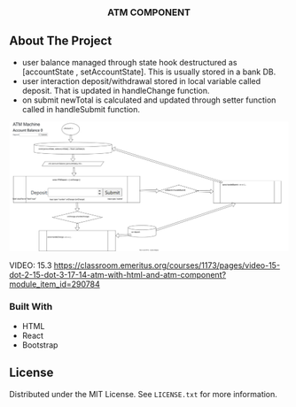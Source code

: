 




  <h3 align="center">ATM COMPONENT</h3>

## About The Project
- user balance managed through state hook destructured as [accountState , setAccountState]. This is usually stored in a bank DB.
- user interaction deposit/withdrawal stored in local variable called deposit. That is updated in handleChange function.
- on submit newTotal is calculated and updated through setter function called in handleSubmit function.
  

![](assets/account.drawio.svg)



VIDEO: 15.3
https://classroom.emeritus.org/courses/1173/pages/video-15-dot-2-15-dot-3-17-14-atm-with-html-and-atm-component?module_item_id=290784

### Built With

- HTML
- React
- Bootstrap


## License

Distributed under the MIT License. See `LICENSE.txt` for more information.

